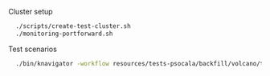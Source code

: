 Cluster setup
```bash
  ./scripts/create-test-cluster.sh
  ./monitoring-portforward.sh
```
Test scenarios
```bash
  ./bin/knavigator -workflow resources/tests-psocala/backfill/volcano/test1-hpc-backfill/run-test.yaml
```